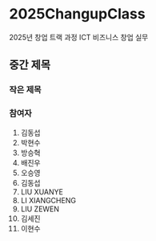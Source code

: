 # 2025ChangupClass
2025년 창업 트랙 과정 ICT 비즈니스 창업 실무
## 중간 제목
### 작은 제목
### 참여자
1. 김동섭
2. 박현수
3. 방승혁
4. 배진우
5. 오승영
6. 김동섭
7. LIU XUANYE
8. LI XIANGCHENG
9. LIU ZEWEN
10. 김세진
11. 이현수
